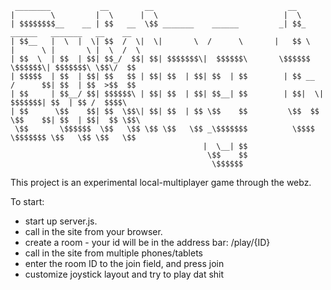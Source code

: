 ```
 ________           __        __                              __                                   
|        \         |  \      |  \                            |  \                                  
| $$$$$$$$__    __ | $$   __  \$$ _______    ______         _| $$_     ______   _______   __    __ 
| $$__   |  \  |  \| $$  /  \|  \|       \  /      \       |   $$ \   |      \ |       \ |  \  /  \
| $$  \  | $$  | $$| $$_/  $$| $$| $$$$$$$\|  $$$$$$\       \$$$$$$    \$$$$$$\| $$$$$$$\ \$$\/  $$
| $$$$$  | $$  | $$| $$   $$ | $$| $$  | $$| $$  | $$        | $$ __  /      $$| $$  | $$  >$$  $$ 
| $$     | $$__/ $$| $$$$$$\ | $$| $$  | $$| $$__| $$        | $$|  \|  $$$$$$$| $$  | $$ /  $$$$\ 
| $$      \$$    $$| $$  \$$\| $$| $$  | $$ \$$    $$         \$$  $$ \$$    $$| $$  | $$|  $$ \$$\
 \$$       \$$$$$$  \$$   \$$ \$$ \$$   \$$ _\$$$$$$$          \$$$$   \$$$$$$$ \$$   \$$ \$$   \$$
                                           |  \__| $$                                              
                                            \$$    $$                                              
                                             \$$$$$$                                               
```

This project is an experimental local-multiplayer game through the webz.

To start:

 *  start up server.js.
 *  call in the site from your browser.
 *  create a room - your id will be in the address bar: /play/{ID}
 *  call in the site from multiple phones/tablets
 *  enter the room ID to the join field, and press join
 *  customize joystick layout and try to play dat shit

